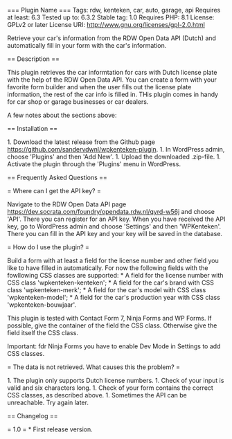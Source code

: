 === Plugin Name === Tags: rdw, kenteken, car, auto, garage, api Requires
at least: 6.3 Tested up to: 6.3.2 Stable tag: 1.0 Requires PHP: 8.1
License: GPLv2 or later License URI:
http://www.gnu.org/licenses/gpl-2.0.html

Retrieve your car\'s information from the RDW Open Data API (Dutch) and
automatically fill in your form with the car\'s information.

== Description ==

This plugin retrieves the car informtation for cars with Dutch license
plate with the help of the RDW Open Data API. You can create a form with
your favorite form builder and when the user fills out the license plate
information, the rest of the car info is filled in. THis plugin comes in
handy for car shop or garage businesses or car dealers.

A few notes about the sections above:

== Installation ==

1\. Download the latest release from the Github page
https://github.com/sandervdwnl/wpkenteken-plugin. 1. In WordPress admin,
choose \'Plugins\' and then \'Add New\'. 1. Upload the downloaded
.zip-file. 1. Activate the plugin through the \'Plugins\' menu in
WordPress.

== Frequently Asked Questions ==

= Where can I get the API key? =

Navigate to the RDW Open Data API page
https://dev.socrata.com/foundry/opendata.rdw.nl/qyrd-w56j and choose
\'API\'. There you can register for an API key. When you have received
the API key, go to WordPress admin and choose \'Settings\' and then
\'WPKenteken\'. There you can fill in the API key and your key will be
saved in the database.

= How do I use the plugin? =

Build a form with at least a field for the license number and other
field you like to have filled in automatically. For now the following
fields with the fowllowing CSS classes are supported: \* A field for the
license number with CSS class \'wpkenteken-kenteken\'; \* A field for
the car\'s brand with CSS class \'wpkenteken-merk\'; \* A field for the
car\'s model with CSS class \'wpkenteken-model\'; \* A field for the
car\'s production year with CSS class \'wpkenteken-bouwjaar\'.

This plugin is tested with Contact Form 7, Ninja Forms and WP Forms. If
possible, give the container of the field the CSS class. Otherwise give
the field itself the CSS class.

Important: fdr Ninja Forms you have to enable Dev Mode in Settings to
add CSS classes.

= The data is not retrieved. What causes this the problem? =

1\. The plugin only supports Dutch license numbers. 1. Check of your
input is valid and six characters long. 1. Check of your form contains
the correct CSS classes, as described above. 1. Sometimes the API can be
unreachable. Try again later.

== Changelog ==

= 1.0 = \* First release version.
